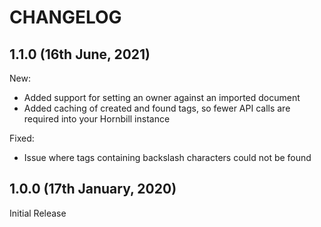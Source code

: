 # CHANGELOG

## 1.1.0 (16th June, 2021)

New:

- Added support for setting an owner against an imported document
- Added caching of created and found tags, so fewer API calls are required into your Hornbill instance 

Fixed:

- Issue where tags containing backslash characters could not be found

## 1.0.0 (17th January, 2020)

Initial Release
